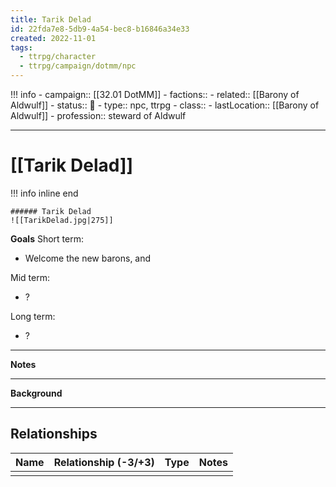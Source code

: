 ```yaml
---
title: Tarik Delad
id: 22fda7e8-5db9-4a54-bec8-b16846a34e33
created: 2022-11-01
tags:
  - ttrpg/character
  - ttrpg/campaign/dotmm/npc
---
```



!!! info
    - campaign:: [[32.01 DotMM]]
    - factions::
    - related:: [[Barony of Aldwulf]]
    - status:: 💓
    - type:: npc, ttrpg
    - class::
    - lastLocation:: [[Barony of Aldwulf]]
    - profession:: steward of Aldwulf

---

# [[Tarik Delad]]

!!! info inline end

    ###### Tarik Delad
    ![[TarikDelad.jpg|275]]


**Goals**
Short term:
 - Welcome the new barons, and 

Mid term:
- ?

Long term:
- ?
---
**Notes**

---
**Background**

---

## Relationships

| Name    | Relationship (-3/+3) | Type | Notes  |
| ------- | :------------------: | ---- | ------ |
|         |                      |      |        |  
